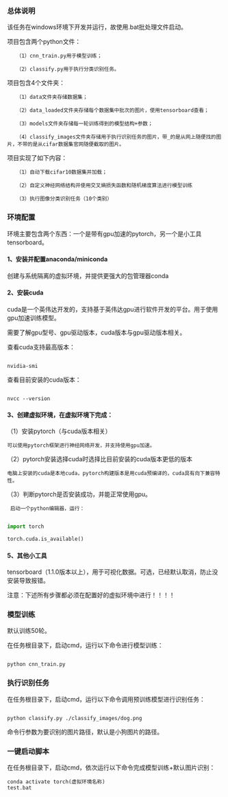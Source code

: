 ### 总体说明

   该任务在windows环境下开发并运行，故使用.bat批处理文件启动。

   项目包含两个python文件：

       （1）cnn_train.py用于模型训练；

       （2）classify.py用于执行分类识别任务。

   项目包含4个文件夹：

       （1）data文件夹存储数据集；

       （2）data_loaded文件夹存储每个数据集中批次的图片，使用tensorboard查看；

       （3）models文件夹存储每一轮训练得到的模型结构+参数；

       （4）classify_images文件夹存储用于执行识别任务的图片，带_的是从网上随便找的图片，不带的是从cifar数据集官网随便截取的图片。

   项目实现了如下内容：

       （1）自动下载cifar10数据集并加载；

       （2）自定义神经网络结构并使用交叉熵损失函数和随机梯度算法进行模型训练

       （3）执行图像分类识别任务（10个类别）



### 环境配置

  环境主要包含两个东西：一个是带有gpu加速的pytorch，另一个是小工具tensorboard。

#### 1、安装并配置anaconda/miniconda   

   创建与系统隔离的虚拟环境，并提供更强大的包管理器conda

#### 2、安装cuda                                      

   cuda是一个英伟达开发的，支持基于英伟达gpu进行软件开发的平台。用于使用gpu加速训练模型。

   需要了解gpu型号、gpu驱动版本，cuda版本与gpu驱动版本相关。

   查看cuda支持最高版本：

```

nvidia-smi

```

   查看目前安装的cuda版本：

```

nvcc --version

```

#### 3、创建虚拟环境，在虚拟环境下完成：

（1）安装pytorch（与cuda版本相关） 

	可以使用pytorch框架进行神经网络开发，并支持使用gpu加速。

（2）pytorch安装选择cuda时选择比目前安装的cuda版本更低的版本   

 	电脑上安装的cuda是本地cuda，pytorch构建版本是用cuda预编译的，cuda具有向下兼容特性。

（3）判断pytorch是否安装成功，并能正常使用gpu。

	 启动一个python编辑器，运行：

```python

import torch

torch.cuda.is_available()

```

#### 5、其他小工具

tensorboard（1.1.0版本以上），用于可视化数据。可选，已经默认取消，防止没安装导致报错。  


注意：下述所有步骤都必须在配置好的虚拟环境中进行！！！！

  

### 模型训练  
默认训练50轮。

   在任务根目录下，启动cmd，运行以下命令进行模型训练：

```

python cnn_train.py

```



### 执行识别任务

   在任务根目录下，启动cmd，运行以下命令调用预训练模型进行识别任务：

```

python classify.py ./classify_images/dog.png

```

   命令行参数为要识别的图片路径，默认是小狗图片的路径。

   

### 一键启动脚本

   在任务根目录下，启动cmd，依次运行以下命令完成模型训练+默认图片识别：

```
conda activate torch(虚拟环境名称)
test.bat

```

